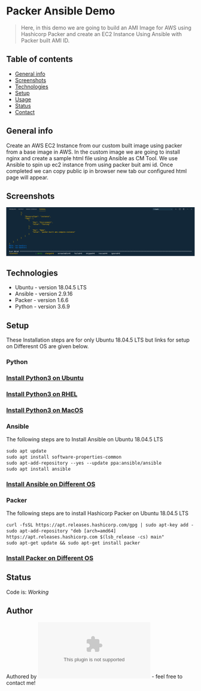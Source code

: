 # Packer Ansible Demo
> Here, in this demo we are going to build an AMI Image for AWS using Hashicorp Packer and create an EC2 Instance Using Ansible with Packer built AMI ID.

## Table of contents
* [General info](#general-info)
* [Screenshots](#screenshots)
* [Technologies](#technologies)
* [Setup](#setup)
* [Usage](#usage)
* [Status](#status)
* [Contact](#contact)

## General info
Create an AWS EC2 Instance from our custom built image using packer from a base image in AWS. In the custom image we are going to install nginx and create a sample html file using Ansible as CM Tool. We use Ansible to spin up ec2 instance from using packer buit ami id. Once completed we can copy public ip in browser new tab our configured html page will appear.   

## Screenshots
![Example screenshot](./img/ec2.PNG)

## Technologies
* Ubuntu  - version 18.04.5 LTS
* Ansible - version 2.9.16
* Packer  - version 1.6.6 
* Python  - version 3.6.9

## Setup
These Installation steps are for only Ubuntu 18.04.5 LTS but links for setup on Differesnt OS are given below.

### Python
### [Install Python3 on Ubuntu](https://www.knowledgehut.com/blog/data-science/install-python-on-ubuntu)

### [Install Python3 on RHEL](https://developers.redhat.com/blog/2018/08/13/install-python3-rhel/)

### [Install Python3 on MacOS](https://www.dummies.com/programming/python/how-to-install-python-on-a-mac/)

### Ansible

The following steps are to Install Ansible on Ubuntu 18.04.5 LTS
```shell
sudo apt update
sudo apt install software-properties-common
sudo apt-add-repository --yes --update ppa:ansible/ansible
sudo apt install ansible
```

### [Install Ansible on Different OS](https://docs.ansible.com/ansible/latest/installation_guide/intro_installation.html)

### Packer

The following steps are to install Hashicorp Packer on Ubuntu 18.04.5 LTS

```shell
curl -fsSL https://apt.releases.hashicorp.com/gpg | sudo apt-key add -
sudo apt-add-repository "deb [arch=amd64] https://apt.releases.hashicorp.com $(lsb_release -cs) main"
sudo apt-get update && sudo apt-get install packer
```

### [Install Packer on Different OS](https://learn.hashicorp.com/tutorials/packer/getting-started-install)


## Status
Code is: _Working_ 

## Author
Authored by ![@abhi](starigopula43@gmail.com) - feel free to contact me!